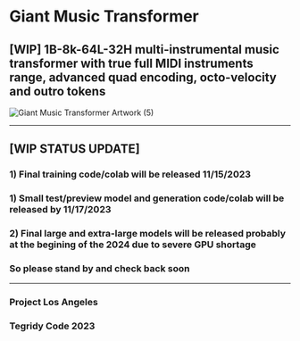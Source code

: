 # Giant Music Transformer
## [WIP] 1B-8k-64L-32H multi-instrumental music transformer with true full MIDI instruments range, advanced quad encoding, octo-velocity and outro tokens

![Giant Music Transformer Artwork (5)](https://github.com/asigalov61/Giant-Music-Transformer/assets/56325539/ddbf56c6-594a-43de-925d-e115ccd8b15d)

***

## [WIP STATUS UPDATE] 

### 1) Final training code/colab will be released 11/15/2023
### 1) Small test/preview model and generation code/colab will be released by 11/17/2023
### 2) Final large and extra-large models will be released probably at the begining of the 2024 due to severe GPU shortage

### So please stand by and check back soon

***

### Project Los Angeles
### Tegridy Code 2023
